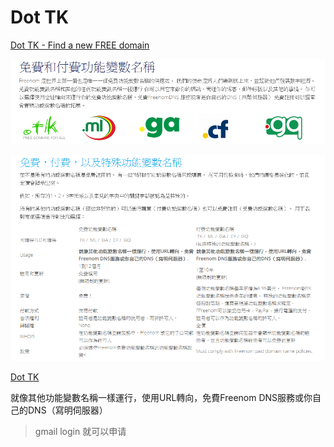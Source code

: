 # Dot TK
[Dot TK - Find a new FREE domain](http://www.dot.tk/en/index.html?lang=en)

![](./images/20180712094103.png)

![](./images/20180712094621.png)

[Dot TK](http://www.freenom.com/zu/freeandpaiddomains.html)

就像其他功能變數名稱一樣運行，使用URL轉向，免費Freenom DNS服務或你自己的DNS（寫明伺服器）

> gmail login 就可以申请
